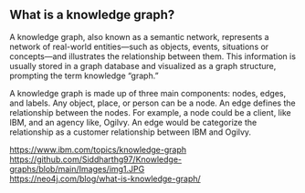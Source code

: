 ## What is a knowledge graph?
A knowledge graph, also known as a semantic network, represents a network of real-world entities—such as objects, events, situations or concepts—and illustrates the relationship between them. This information is usually stored in a graph database and visualized as a graph structure, prompting the term knowledge “graph.”

A knowledge graph is made up of three main components: nodes, edges, and labels. Any object, place, or person can be a node. An edge defines the relationship between the nodes. For example, a node could be a client, like IBM, and an agency like, Ogilvy. An edge would be categorize the relationship as a customer relationship between IBM and Ogilvy.

https://www.ibm.com/topics/knowledge-graph  <br />
https://github.com/Siddharthg97/Knowledge-graphs/blob/main/Images/img1.JPG <br />https://neo4j.com/blog/what-is-knowledge-graph/



